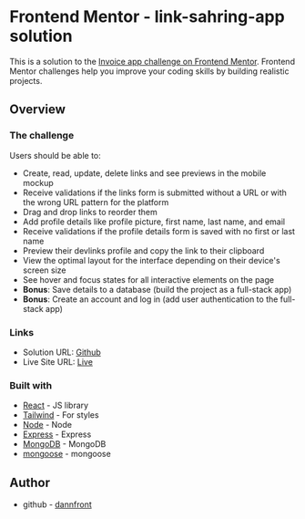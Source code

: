 
# Frontend Mentor - link-sahring-app solution

This is a solution to the [Invoice app challenge on Frontend Mentor](https://www.frontendmentor.io/challenges/linksharing-app-Fbt7yweGsT). Frontend Mentor challenges help you improve your coding skills by building realistic projects.

## Overview

### The challenge

Users should be able to:

- Create, read, update, delete links and see previews in the mobile mockup
- Receive validations if the links form is submitted without a URL or with the wrong URL pattern for the platform
- Drag and drop links to reorder them
- Add profile details like profile picture, first name, last name, and email
- Receive validations if the profile details form is saved with no first or last name
- Preview their devlinks profile and copy the link to their clipboard
- View the optimal layout for the interface depending on their device's screen size
- See hover and focus states for all interactive elements on the page
- **Bonus**: Save details to a database (build the project as a full-stack app)
- **Bonus**: Create an account and log in (add user authentication to the full-stack app)

### Links

- Solution URL: [Github](https://github.com/dannfront/link-sahring-app)
- Live Site URL: [Live](https://link-sharing-app-dannfront.netlify.app/login)

### Built with

- [React](https://reactjs.org/) - JS library
- [Tailwind](https://tailwindcss.com/) - For styles
- [Node](https://nodejs.org/en) - Node
- [Express](https://expressjs.com/) - Express
- [MongoDB](https://www.mongodb.com/) - MongoDB
- [mongoose](https://mongoosejs.com/) - mongoose

## Author

- github - [dannfront](https://github.com/dannfront)
